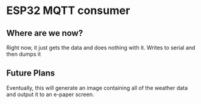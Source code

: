 # ESP32 MQTT consumer

## Where are we now?
Right now, it just gets the data and does nothing with it. Writes to serial and then dumps it

## Future Plans
Eventually, this will generate an image containing all of the weather data and output it to an e-paper screen.
